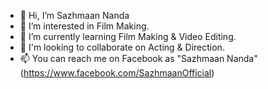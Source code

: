 - 👋 Hi, I’m Sazhmaan Nanda
- 👀 I’m interested in Film Making.
- 🌱 I’m currently learning Film Making & Video Editing.
- 💞️ I'm looking to collaborate on Acting & Direction.
- 📫 You can reach me on Facebook as "Sazhmaan Nanda" (https://www.facebook.com/SazhmaanOfficial)

<!---
Sazhmaan Nanda/NDSarker is a ✨ special ✨ repository because its `README.md` (this file) appears on your GitHub profile.
You can click the Preview link to take a look at your changes.
--->
